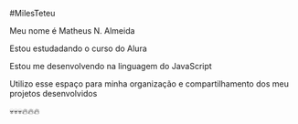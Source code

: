 #MilesTeteu

Meu nome é Matheus N. Almeida


Estou estudadando o curso do Alura

Estou me desenvolvendo na linguagem do JavaScript

Utilizo esse espaço para minha organização e compartilhamento dos meu projetos desenvolvidos

💀💀💀🔥🔥🔥

